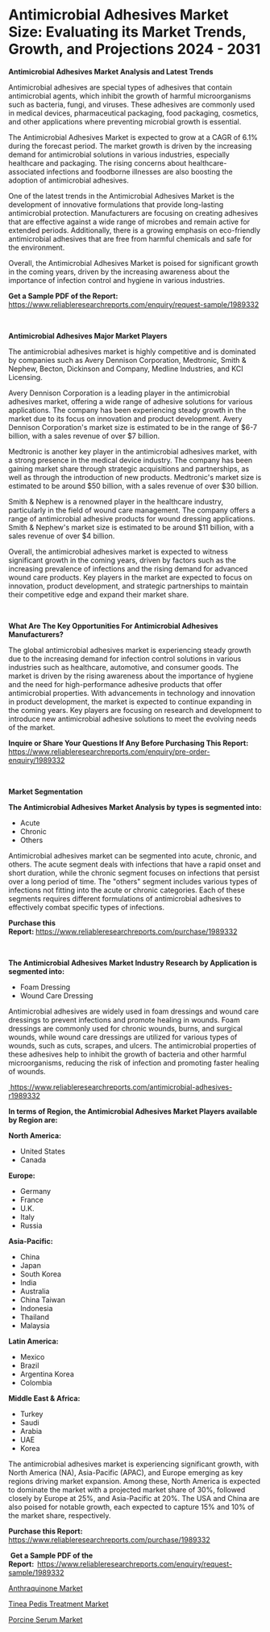 <p><h1>Antimicrobial Adhesives Market Size: Evaluating its Market Trends, Growth, and Projections 2024 - 2031</h1></p><p><strong>Antimicrobial Adhesives Market Analysis and Latest Trends</strong></p>
<p><p>Antimicrobial adhesives are special types of adhesives that contain antimicrobial agents, which inhibit the growth of harmful microorganisms such as bacteria, fungi, and viruses. These adhesives are commonly used in medical devices, pharmaceutical packaging, food packaging, cosmetics, and other applications where preventing microbial growth is essential.</p><p>The Antimicrobial Adhesives Market is expected to grow at a CAGR of 6.1% during the forecast period. The market growth is driven by the increasing demand for antimicrobial solutions in various industries, especially healthcare and packaging. The rising concerns about healthcare-associated infections and foodborne illnesses are also boosting the adoption of antimicrobial adhesives.</p><p>One of the latest trends in the Antimicrobial Adhesives Market is the development of innovative formulations that provide long-lasting antimicrobial protection. Manufacturers are focusing on creating adhesives that are effective against a wide range of microbes and remain active for extended periods. Additionally, there is a growing emphasis on eco-friendly antimicrobial adhesives that are free from harmful chemicals and safe for the environment.</p><p>Overall, the Antimicrobial Adhesives Market is poised for significant growth in the coming years, driven by the increasing awareness about the importance of infection control and hygiene in various industries.</p></p>
<p><strong>Get a Sample PDF of the Report:&nbsp;</strong> <a href="https://www.reliableresearchreports.com/enquiry/request-sample/1989332">https://www.reliableresearchreports.com/enquiry/request-sample/1989332</a></p>
<p>&nbsp;</p>
<p><strong>Antimicrobial Adhesives Major Market Players</strong></p>
<p><p>The antimicrobial adhesives market is highly competitive and is dominated by companies such as Avery Dennison Corporation, Medtronic, Smith & Nephew, Becton, Dickinson and Company, Medline Industries, and KCI Licensing.</p><p>Avery Dennison Corporation is a leading player in the antimicrobial adhesives market, offering a wide range of adhesive solutions for various applications. The company has been experiencing steady growth in the market due to its focus on innovation and product development. Avery Dennison Corporation's market size is estimated to be in the range of $6-7 billion, with a sales revenue of over $7 billion.</p><p>Medtronic is another key player in the antimicrobial adhesives market, with a strong presence in the medical device industry. The company has been gaining market share through strategic acquisitions and partnerships, as well as through the introduction of new products. Medtronic's market size is estimated to be around $50 billion, with a sales revenue of over $30 billion.</p><p>Smith & Nephew is a renowned player in the healthcare industry, particularly in the field of wound care management. The company offers a range of antimicrobial adhesive products for wound dressing applications. Smith & Nephew's market size is estimated to be around $11 billion, with a sales revenue of over $4 billion.</p><p>Overall, the antimicrobial adhesives market is expected to witness significant growth in the coming years, driven by factors such as the increasing prevalence of infections and the rising demand for advanced wound care products. Key players in the market are expected to focus on innovation, product development, and strategic partnerships to maintain their competitive edge and expand their market share.</p></p>
<p>&nbsp;</p>
<p><strong>What Are The Key Opportunities For Antimicrobial Adhesives Manufacturers?</strong></p>
<p><p>The global antimicrobial adhesives market is experiencing steady growth due to the increasing demand for infection control solutions in various industries such as healthcare, automotive, and consumer goods. The market is driven by the rising awareness about the importance of hygiene and the need for high-performance adhesive products that offer antimicrobial properties. With advancements in technology and innovation in product development, the market is expected to continue expanding in the coming years. Key players are focusing on research and development to introduce new antimicrobial adhesive solutions to meet the evolving needs of the market.</p></p>
<p><strong>Inquire or Share Your Questions If Any Before Purchasing This Report:</strong> <a href="https://www.reliableresearchreports.com/enquiry/pre-order-enquiry/1989332">https://www.reliableresearchreports.com/enquiry/pre-order-enquiry/1989332</a></p>
<p>&nbsp;</p>
<p><strong>Market Segmentation</strong></p>
<p><strong>The Antimicrobial Adhesives Market Analysis by types is segmented into:</strong></p>
<p><ul><li>Acute</li><li>Chronic</li><li>Others</li></ul></p>
<p><p>Antimicrobial adhesives market can be segmented into acute, chronic, and others. The acute segment deals with infections that have a rapid onset and short duration, while the chronic segment focuses on infections that persist over a long period of time. The "others" segment includes various types of infections not fitting into the acute or chronic categories. Each of these segments requires different formulations of antimicrobial adhesives to effectively combat specific types of infections.</p></p>
<p><strong>Purchase this Report:&nbsp;</strong><a href="https://www.reliableresearchreports.com/purchase/1989332">https://www.reliableresearchreports.com/purchase/1989332</a></p>
<p>&nbsp;</p>
<p><strong>The Antimicrobial Adhesives Market Industry Research by Application is segmented into:</strong></p>
<p><ul><li>Foam Dressing</li><li>Wound Care Dressing</li></ul></p>
<p><p>Antimicrobial adhesives are widely used in foam dressings and wound care dressings to prevent infections and promote healing in wounds. Foam dressings are commonly used for chronic wounds, burns, and surgical wounds, while wound care dressings are utilized for various types of wounds, such as cuts, scrapes, and ulcers. The antimicrobial properties of these adhesives help to inhibit the growth of bacteria and other harmful microorganisms, reducing the risk of infection and promoting faster healing of wounds.</p></p>
<p><a href="https://www.reliableresearchreports.com/antimicrobial-adhesives-r1989332">&nbsp;https://www.reliableresearchreports.com/antimicrobial-adhesives-r1989332</a></p>
<p><strong>In terms of Region, the Antimicrobial Adhesives Market Players available by Region are:</strong></p>
<p>
    <p> <strong> North America: </strong>
        <ul>
            <li>United States</li>
            <li>Canada</li>
        </ul>
        </p> 
    <p> <strong> Europe: </strong>
        <ul>
            <li>Germany</li>
            <li>France</li>
            <li>U.K.</li>
            <li>Italy</li>
            <li>Russia</li>
        </ul>
        </p> 
    <p> <strong> Asia-Pacific: </strong>
        <ul>
            <li>China</li>
            <li>Japan</li>
            <li>South Korea</li>
            <li>India</li>
            <li>Australia</li>
            <li>China Taiwan</li>
            <li>Indonesia</li>
            <li>Thailand</li>
            <li>Malaysia</li>
        </ul>
        </p> 
    <p> <strong> Latin America: </strong>
        <ul>
            <li>Mexico</li>
            <li>Brazil</li>
            <li>Argentina Korea</li>
            <li>Colombia</li>
        </ul>
        </p> 
    <p> <strong> Middle East & Africa: </strong>
        <ul>
            <li>Turkey</li>
            <li>Saudi</li>
            <li>Arabia</li>
            <li>UAE</li>
            <li>Korea</li>
        </ul>
    </p>
    </p>
<p><p>The antimicrobial adhesives market is experiencing significant growth, with North America (NA), Asia-Pacific (APAC), and Europe emerging as key regions driving market expansion. Among these, North America is expected to dominate the market with a projected market share of 30%, followed closely by Europe at 25%, and Asia-Pacific at 20%. The USA and China are also poised for notable growth, each expected to capture 15% and 10% of the market share, respectively.</p></p>
<p><strong>Purchase this Report: </strong><a href="https://www.reliableresearchreports.com/purchase/1989332">https://www.reliableresearchreports.com/purchase/1989332</a></p>
<p>&nbsp;<strong>Get a Sample PDF of the Report:&nbsp;&nbsp;</strong><a href="https://www.reliableresearchreports.com/enquiry/request-sample/1989332">https://www.reliableresearchreports.com/enquiry/request-sample/1989332</a></p>
<p><strong></strong></p>
<p><p><a href="https://github.com/ElmoRunolfsson2023/Market-Research-Report-List-1/blob/main/anthraquinone-market.md">Anthraquinone Market</a></p><p><a href="https://github.com/susanjprice2023/Market-Research-Report-List-1/blob/main/tinea-pedis-treatment-market.md">Tinea Pedis Treatment Market</a></p><p><a href="https://github.com/RosemarieLeffler2023/Market-Research-Report-List-1/blob/main/porcine-serum-market.md">Porcine Serum Market</a></p></p>